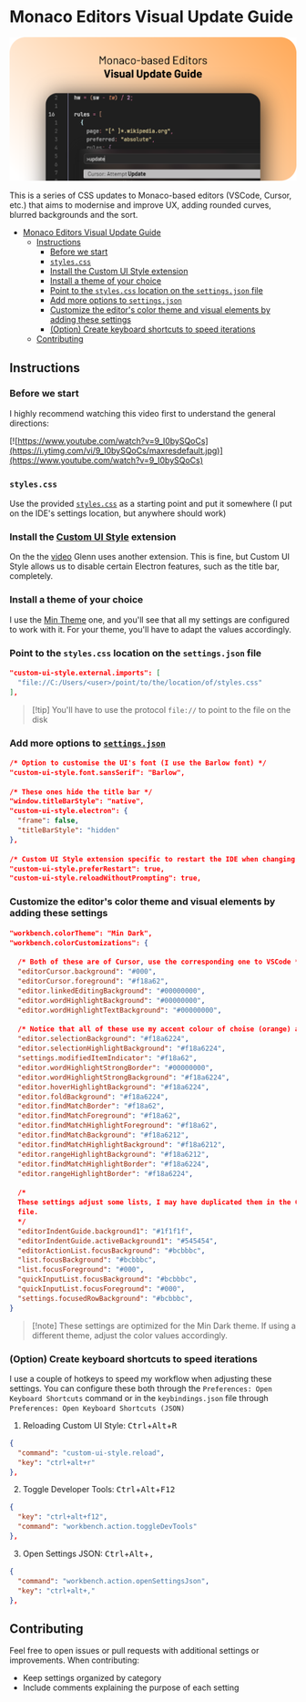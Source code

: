 # Monaco Editors Visual Update Guide

![Monaco Editors Visual Update Guide](./img/hero.png)

This is a series of CSS updates to Monaco-based editors (VSCode, Cursor, etc.)
that aims to modernise and improve UX, adding rounded curves, blurred
backgrounds and the sort.

- [Monaco Editors Visual Update Guide](#monaco-editors-visual-update-guide)
  - [Instructions](#instructions)
    - [Before we start](#before-we-start)
    - [`styles.css`](#stylescss)
    - [Install the Custom UI Style extension](#install-the-custom-ui-style-extension)
    - [Install a theme of your choice](#install-a-theme-of-your-choice)
    - [Point to the `styles.css` location on the `settings.json` file](#point-to-the-stylescss-location-on-the-settingsjson-file)
    - [Add more options to `settings.json`](#add-more-options-to-settingsjson)
    - [Customize the editor's color theme and visual elements by adding these settings](#customize-the-editors-color-theme-and-visual-elements-by-adding-these-settings)
    - [(Option) Create keyboard shortcuts to speed iterations](#option-create-keyboard-shortcuts-to-speed-iterations)
  - [Contributing](#contributing)

## Instructions

### Before we start  

I highly recommend watching this video first to understand the general directions:  

[![https://www.youtube.com/watch?v=9_I0bySQoCs](https://i.ytimg.com/vi/9_I0bySQoCs/maxresdefault.jpg)](https://www.youtube.com/watch?v=9_I0bySQoCs)

### `styles.css`

Use the provided [`styles.css`](./styles.css) as a starting point and put it somewhere (I put on the IDE's settings location, but anywhere should work)

### Install the [Custom UI Style](https://marketplace.visualstudio.com/items?itemName=subframe7536.custom-ui-style) extension  

On the the [video](https://www.youtube.com/embed/9_I0bySQoCs?si=MB5FZVBb-oUT3W1G) Glenn uses another extension. This is fine, but Custom UI Style allows us to disable certain Electron features, such as the title bar, completely.  

### Install a theme of your choice  

I use the [Min Theme](https://marketplace.visualstudio.com/items?itemName=miguelsolorio.min-theme) one, and you'll see that all my settings are configured to work with it. For your theme, you'll have to adapt the values accordingly.  

### Point to the `styles.css` location on the `settings.json` file  

```json
"custom-ui-style.external.imports": [
  "file://C:/Users/<user>/point/to/the/location/of/styles.css"
],
```

> [!tip] You'll have to use the protocol `file://` to point to the file on the disk  

### Add more options to [`settings.json`](./settings.json)

```json
/* Option to customise the UI's font (I use the Barlow font) */
"custom-ui-style.font.sansSerif": "Barlow",

/* These ones hide the title bar */
"window.titleBarStyle": "native",
"custom-ui-style.electron": { 
  "frame": false, 
  "titleBarStyle": "hidden" 
},

/* Custom UI Style extension specific to restart the IDE when changing configs */
"custom-ui-style.preferRestart": true,
"custom-ui-style.reloadWithoutPrompting": true,
```

### Customize the editor's color theme and visual elements by adding these settings

```json
"workbench.colorTheme": "Min Dark",
"workbench.colorCustomizations": {

  /* Both of these are of Cursor, use the corresponding one to VSCode */
  "editorCursor.background": "#000",
  "editorCursor.foreground": "#f18a62",
  "editor.linkedEditingBackground": "#00000000",
  "editor.wordHighlightBackground": "#00000000",
  "editor.wordHighlightTextBackground": "#00000000",

  /* Notice that all of these use my accent colour of choise (orange) and just adjust the opacity throught the last 2 digits */
  "editor.selectionBackground": "#f18a6224",
  "editor.selectionHighlightBackground": "#f18a6224",
  "settings.modifiedItemIndicator": "#f18a62",
  "editor.wordHighlightStrongBorder": "#00000000",
  "editor.wordHighlightStrongBackground": "#f18a6224",
  "editor.hoverHighlightBackground": "#f18a6224",
  "editor.foldBackground": "#f18a6224",
  "editor.findMatchBorder": "#f18a62",
  "editor.findMatchForeground": "#f18a62",
  "editor.findMatchHighlightForeground": "#f18a62",
  "editor.findMatchBackground": "#f18a6212",
  "editor.findMatchHighlightBackground": "#f18a6212",
  "editor.rangeHighlightBackground": "#f18a6212",
  "editor.findMatchHighlightBorder": "#f18a6224",
  "editor.rangeHighlightBorder": "#f18a6224",

  /* 
  These settings adjust some lists, I may have duplicated them in the CSS
  file. 
  */
  "editorIndentGuide.background1": "#1f1f1f",
  "editorIndentGuide.activeBackground1": "#545454",
  "editorActionList.focusBackground": "#bcbbbc",
  "list.focusBackground": "#bcbbbc",
  "list.focusForeground": "#000",
  "quickInputList.focusBackground": "#bcbbbc",
  "quickInputList.focusForeground": "#000",
  "settings.focusedRowBackground": "#bcbbbc",
}
```

> [!note] These settings are optimized for the Min Dark theme. If using a different theme, adjust the color values accordingly.

### (Option) Create keyboard shortcuts to speed iterations

I use a couple of hotkeys to speed my workflow when adjusting these settings. You can configure these both through the `Preferences: Open Keyboard Shortcuts` command or in the `keybindings.json` file through `Preferences: Open Keyboard Shortcuts (JSON)`

1. Reloading Custom UI Style: <kbd>Ctrl</kbd>+<kbd>Alt</kbd>+<kbd>R</kbd>

```json
{
  "command": "custom-ui-style.reload",
  "key": "ctrl+alt+r"
},
```

2. Toggle Developer Tools: <kbd>Ctrl</kbd>+<kbd>Alt</kbd>+<kbd>F12</kbd>

```json
{
  "key": "ctrl+alt+f12",
  "command": "workbench.action.toggleDevTools"
},
```

3. Open Settings JSON: <kbd>Ctrl</kbd>+<kbd>Alt</kbd>+<kbd>,</kbd>

```json
{
  "command": "workbench.action.openSettingsJson",
  "key": "ctrl+alt+,"
},
```

## Contributing

Feel free to open issues or pull requests with additional settings or improvements. When contributing:

- Keep settings organized by category
- Include comments explaining the purpose of each setting
